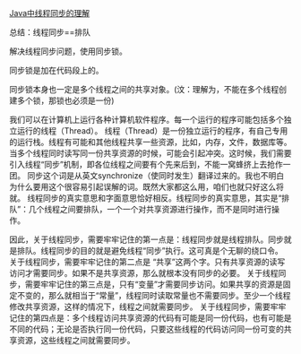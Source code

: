 [Java中线程同步的理解](https://app.yinxiang.com/shard/s35/nl/9757212/659230a1-cfc1-406e-acf1-7761b07a4274)

总结：线程同步==排队

解决线程同步问题，使用同步锁。

同步锁是加在代码段上的。

同步锁本身也一定是多个线程之间的共享对象。(汶：理解为，不能在多个线程创建多个锁，那锁也必须是一份)

我们可以在计算机上运行各种计算机软件程序。每一个运行的程序可能包括多个独立运行的线程（Thread）。 
线程（Thread）是一份独立运行的程序，有自己专用的运行栈。线程有可能和其他线程共享一些资源，比如，内存，文件，数据库等。 
当多个线程同时读写同一份共享资源的时候，可能会引起冲突。这时候，我们需要引入线程“同步”机制，即各位线程之间要有个先来后到，不能一窝蜂挤上去抢作一团。 
同步这个词是从英文synchronize（使同时发生）翻译过来的。我也不明白为什么要用这个很容易引起误解的词。既然大家都这么用，咱们也就只好这么将就。 
线程同步的真实意思和字面意思恰好相反。线程同步的真实意思，其实是“排队”：几个线程之间要排队，一个一个对共享资源进行操作，而不是同时进行操作。

因此，关于线程同步，需要牢牢记住的第一点是：线程同步就是线程排队。同步就是排队。线程同步的目的就是避免线程“同步”执行。这可真是个无聊的绕口令。 
关于线程同步，需要牢牢记住的第二点是 “共享”这两个字。只有共享资源的读写访问才需要同步。如果不是共享资源，那么就根本没有同步的必要。 
关于线程同步，需要牢牢记住的第三点是，只有“变量”才需要同步访问。如果共享的资源是固定不变的，那么就相当于“常量”，线程同时读取常量也不需要同步。至少一个线程修改共享资源，这样的情况下，线程之间就需要同步。 
关于线程同步，需要牢牢记住的第四点是：多个线程访问共享资源的代码有可能是同一份代码，也有可能是不同的代码；无论是否执行同一份代码，只要这些线程的代码访问同一份可变的共享资源，这些线程之间就需要同步。


